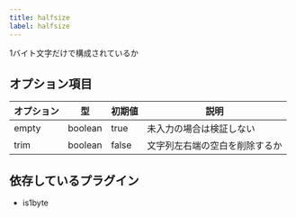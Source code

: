 ```yaml
---
title: halfsize
label: halfsize
---
```


1バイト文字だけで構成されているか

## オプション項目

| オプション | 型      | 初期値 | 説明             |
|------------|---------|--------|------------------|
| empty      | boolean | true   | 未入力の場合は検証しない |
| trim       | boolean | false  | 文字列左右端の空白を削除するか |

## 依存しているプラグイン

- is1byte
